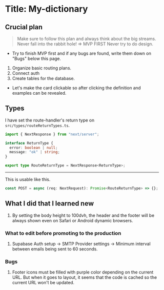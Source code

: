 # Title: My-dictionary

## Crucial plan

> Make sure to follow this plan and always think about the big streams.<br>
> Never fall into the rabbit hole! => MVP FIRST
> Never try to do design.

- Try to finish MVP first and if any bugs are found, write them down on "Bugs" below this page.

1. Organize basic routing plans.
2. Connect auth
3. Create tables for the database.

- Let's make the card clickable so after clicking the definition and examples can be revealed.

## Types

I have set the route-handler's return type on `src/types/routeReturnTypes.ts`.

```ts
import { NextResponse } from "next/server";

interface ReturnType {
  error: boolean | null;
  message: "ok" | string;
}

export type RouteReturnType = NextResponse<ReturnType>;
```

---

This is usable like this.

```ts
const POST = async (req: NextRequest): Promise<RouteReturnType> => {};
```

## What I did that I learned new

1. By setting the body height to 100dvh, the header and the footer will be always shown even on Safari or Android dynamic browsers.

### What to edit before promoting to the production

1. Supabase Auth setup -> SMTP Provider settings -> Minimum interval between emails being sent to 60 seconds.

### Bugs

1. Footer icons must be filled with purple color depending on the current URL. But when it goes to layout, it seems that the code is cached so the current URL won't be updated.
